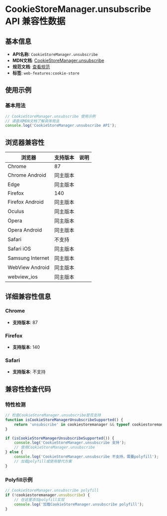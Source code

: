 # CookieStoreManager.unsubscribe API 兼容性数据

## 基本信息

- **API名称**: `CookieStoreManager.unsubscribe`
- **MDN文档**: [CookieStoreManager.unsubscribe](https://developer.mozilla.org/docs/Web/API/CookieStoreManager/unsubscribe)
- **规范文档**: [查看规范](https://cookiestore.spec.whatwg.org/#dom-cookiestoremanager-unsubscribe)
- **标签**: `web-features:cookie-store`

## 使用示例

### 基本用法

```javascript
// CookieStoreManager.unsubscribe 使用示例
// 请查阅MDN文档了解具体用法
console.log('CookieStoreManager.unsubscribe API');
```

## 浏览器兼容性

| 浏览器 | 支持版本 | 说明 |
|--------|----------|------|
| Chrome | 87 |  |
| Chrome Android | 同主版本 |  |
| Edge | 同主版本 |  |
| Firefox | 140 |  |
| Firefox Android | 同主版本 |  |
| Oculus | 同主版本 |  |
| Opera | 同主版本 |  |
| Opera Android | 同主版本 |  |
| Safari | 不支持 |  |
| Safari iOS | 同主版本 |  |
| Samsung Internet | 同主版本 |  |
| WebView Android | 同主版本 |  |
| webview_ios | 同主版本 |  |

## 详细兼容性信息

### Chrome

- **支持版本**: 87

### Firefox

- **支持版本**: 140

### Safari

- **支持版本**: 不支持

## 兼容性检查代码

### 特性检测

```javascript
// 检查CookieStoreManager.unsubscribe是否支持
function isCookieStoreManagerUnsubscribeSupported() {
    return 'unsubscribe' in cookiestoremanager && typeof cookiestoremanager.unsubscribe === 'function';
}

if (isCookieStoreManagerUnsubscribeSupported()) {
    console.log('CookieStoreManager.unsubscribe 支持');
    // 使用CookieStoreManager.unsubscribe
} else {
    console.log('CookieStoreManager.unsubscribe 不支持，需要polyfill');
    // 加载polyfill或使用替代方案
}
```

### Polyfill示例

```javascript
// CookieStoreManager.unsubscribe polyfill
if (!cookiestoremanager.unsubscribe) {
    // 在这里添加polyfill实现
    console.log('加载CookieStoreManager.unsubscribe polyfill');
}
```

